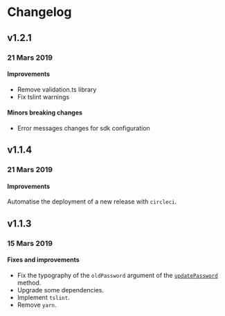 # Changelog

## v1.2.1

### 21 Mars 2019

#### Improvements
- Remove validation.ts library
- Fix tslint warnings

#### Minors breaking changes
- Error messages changes for sdk configuration

## v1.1.4

### 21 Mars 2019

#### Improvements

Automatise the deployment of a new release with `circleci`.

## v1.1.3

### 15 Mars 2019

#### Fixes and improvements
- Fix the typography of the `oldPassword` argument of the [`updatePassword`](src/main/apiClient.ts) method.
- Upgrade some dependencies.
- Implement `tslint`.
- Remove `yarn`.
